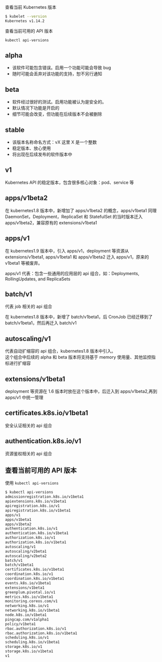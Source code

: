 查看当前 Kubernetes 版本

```bash
$ kubelet --version
Kubernetes v1.14.2
```

查看当前可用的 API 版本

```bash
kubectl api-versions
```

<a name="alpha"></a>
## alpha

- 该软件可能包含错误。启用一个功能可能会导致 bug
- 随时可能会丢弃对该功能的支持，恕不另行通知

<a name="beta"></a>
## beta

- 软件经过很好的测试。启用功能被认为是安全的。
- 默认情况下功能是开启的
- 细节可能会改变，但功能在后续版本不会被删除

<a name="stable"></a>
## stable

- 该版本名称命名方式：vX 这里 X 是一个整数
- 稳定版本、放心使用
- 将出现在后续发布的软件版本中

<a name="v1"></a>
## v1

Kubernetes API 的稳定版本，包含很多核心对象：pod、service 等

<a name="926eea4e"></a>
## apps/v1beta2

在 kubernetes1.8 版本中，新增加了 apps/v1beta2 的概念，apps/v1beta1 同理<br />DaemonSet，Deployment，ReplicaSet 和 StatefulSet 的当时版本迁入 apps/v1beta2，兼容原有的 extensions/v1beta1

<a name="17fa9b98"></a>
## apps/v1

在 kubernetes1.9 版本中，引入 apps/v1，deployment 等资源从 extensions/v1beta1, apps/v1beta1 和 apps/v1beta2 迁入 apps/v1，原来的 v1beta1 等被废弃。

apps/v1 代表：包含一些通用的应用层的 api 组合，如：Deployments, RollingUpdates, and ReplicaSets

<a name="34dfe83d"></a>
## batch/v1

代表 job 相关的 api 组合

在 kubernetes1.8 版本中，新增了 batch/v1beta1，后 CronJob 已经迁移到了 batch/v1beta1，然后再迁入 batch/v1

<a name="622d91dd"></a>
## autoscaling/v1

代表自动扩缩容的 api 组合，kubernetes1.8 版本中引入。<br />这个组合中后续的 alpha 和 beta 版本将支持基于 memory 使用量、其他监控指标进行扩缩容

<a name="f1462ed2"></a>
## extensions/v1beta1

deployment 等资源在 1.6 版本时放在这个版本中，后迁入到 apps/v1beta2,再到 apps/v1 中统一管理

<a name="d83d602b"></a>
## certificates.k8s.io/v1beta1

安全认证相关的 api 组合

<a name="f37692be"></a>
## authentication.k8s.io/v1

资源鉴权相关的 api 组合

<a name="13d6bd2b"></a>
## 查看当前可用的 API 版本

使用 `kubectl api-versions`

```bash
$ kubectl api-versions
admissionregistration.k8s.io/v1beta1
apiextensions.k8s.io/v1beta1
apiregistration.k8s.io/v1
apiregistration.k8s.io/v1beta1
apps/v1
apps/v1beta1
apps/v1beta2
authentication.k8s.io/v1
authentication.k8s.io/v1beta1
authorization.k8s.io/v1
authorization.k8s.io/v1beta1
autoscaling/v1
autoscaling/v2beta1
autoscaling/v2beta2
batch/v1
batch/v1beta1
certificates.k8s.io/v1beta1
coordination.k8s.io/v1
coordination.k8s.io/v1beta1
events.k8s.io/v1beta1
extensions/v1beta1
greenplum.pivotal.io/v1
metrics.k8s.io/v1beta1
monitoring.coreos.com/v1
networking.k8s.io/v1
networking.k8s.io/v1beta1
node.k8s.io/v1beta1
pingcap.com/v1alpha1
policy/v1beta1
rbac.authorization.k8s.io/v1
rbac.authorization.k8s.io/v1beta1
scheduling.k8s.io/v1
scheduling.k8s.io/v1beta1
storage.k8s.io/v1
storage.k8s.io/v1beta1
v1
```
